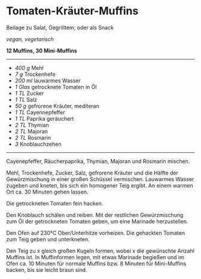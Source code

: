 # Tomaten-Kräuter-Muffins

Beilage zu Salat, Gegrilltem; oder als Snack

*vegan, vegetarisch*

**12 Muffins, 30 Mini-Muffins**

---

- *400 g* Mehl
- *7 g* Trockenhefe
- *200 ml* lauwarmes Wasser
- *1 Glas* getrocknete Tomaten in Öl
- *1 TL* Zucker
- *1 TL* Salz
- *50 g* gefrorene Kräuter, mediteran
- *1 TL* Cayennepfeffer
- *1 TL* Paprika geräuchert
- *2 TL* Thymian
- *2 TL* Majoran
- *2 TL* Rosmarin
- *3* Knoblauchzehen

---

Cayenepfeffer, Räucherpaprika, Thymian, Majoran und Rosmarin mischen.

Mehl, Trockenhefe, Zucker, Salz, gefrorene Kräuter und die Hälfte der Gewürzmischung in einer großen Schüssel vermischen. Lauwarmes Wasser zugeben und kneten, bis sich ein homogener Teig ergibt. An einem warmen Ort ca. 30 Minuten gehen lassen.

Die getrockneten Tomaten fein hacken.

Den Knoblauch schälen und reiben. Mit der restlichen Gewürzmischung zum Öl der getrockneten Tomaten geben, um eine Marinade herzustellen.

Den Ofen auf 230°C Ober/Unterhitze vorheizen. Die gehackten Tomaten zum Teig geben und unterkneten. 

Den Teig zu x gleich großen Kugeln formen, wobei x die gewünschte Anzahl Muffins ist. In Muffinformen legen, mit etwas Marinade begießen und im Ofen ca. 10 Minuten für normale Muffins bzw. 8 Minuten für Mini-Muffins backen, bis sie leicht braun sind.
